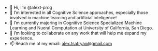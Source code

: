 - 👋 Hi, I’m @alext-prog
- 👀 I’m interested in all Cognitive Science approaches, especially those involved in machine learning and artificial inteligence!
- 🌱 I’m currently majoring in Cognitive Science Specialized Machine Learning and Nueral Computation at University of California, San Diego.
- 💞️ I’m looking to collaborate on any work that will help me expand my experience.
- 📫 Reach me at my email: alex.tsatryan@gmail.com

<!---
alext-prog/alext-prog is a ✨ special ✨ repository because its `README.md` (this file) appears on your GitHub profile.
You can click the Preview link to take a look at your changes.
--->
